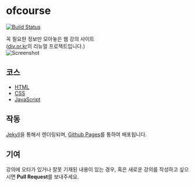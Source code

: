# ofcourse
[![Build Status](https://travis-ci.org/of-course/of-course.github.io.svg?branch=master)](https://travis-ci.org/of-course/of-course.github.io)  

꼭 필요한 정보만 모아놓은 웹 강의 사이트  
([div.or.kr](http://div.or.kr)의 리뉴얼 프로젝트입니다.)  
![Screenshot](https://ofcourse.kr/images/screenshot.png)



## 코스
- [HTML](https://ofcourse.kr/html-course/)
- [CSS](https://ofcourse.kr/css-course/)
- [JavaScript](https://ofcourse.kr/js-course/)


## 작동
[Jekyll](http://www.jekyllrb.com/)을 통해서 렌더링되며, [Github Pages](https://pages.github.com/)를 통하여 배포됩니다.


## 기여
강의에 오타가 있거나 잘못 기재된 내용이 있는 경우, 혹은 새로운 강의를 작성하고 싶으시면 **Pull Request**를 보내주세요.
